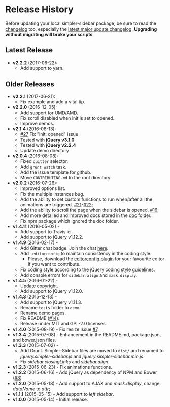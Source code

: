 # Release History

Before updating your local simpler-sidebar package, be sure to read the [changelog](https://github.com/simple-sidebar/simpler-sidebar/blob/master/doc/changelogs) too, especially the [latest major update changelog](https://github.com/simple-sidebar/simpler-sidebar/blob/master/doc/changelogs/v2.0.2.md). **Upgrading without migrating will broke your scripts**.

## Latest Release
* **v2.2.2** (2017-06-22):
  * Add support to yarn.

## Older Releases
* **v2.2.1** (2017-06-21):
  * Fix example and add a vital tip.
* **v2.2.0** (2016-12-05):
  * Add support for UMD/AMD.
  * Fix scroll disabled when init is set to opened.
  * Improve demos.
* **v2.1.4** (2016-08-13):
  * [#27](https://github.com/simple-sidebar/simpler-sidebar/issues/27) Fix "init: opened" issue
  * Tested with **jQuery v3.1.0**
  * Tested with **jQuery v2.2.4**
  * Update demo directory
* **v2.0.4** (2016-08-08):
  * Fixed `quitter` selector.
  * Add `grunt watch` task.
  * Add the issue template for github.
  * Move `CONTRIBUTING.md` to the root directory.
* **v2.0.2** (2016-07-26):
  * Improved options list.
  * Fix the multiple instances bug.
  * Add the ability to set custom functions to run when/after all the animations are triggered. [#21](https://github.com/simple-sidebar/simpler-sidebar/issues/21)-[#22](https://github.com/simple-sidebar/simpler-sidebar/pull/22);
  * Add the ability to scroll the page when the sidebar is opened. [#16](https://github.com/simple-sidebar/simpler-sidebar/issues/16);
  * Add more detailed and improved docs stored in the [doc](https://github.com/simple-sidebar/simpler-sidebar/tree/master/doc) folder.
  * Fix npm package which ignored the doc folder.
* **v1.4.11** (2016-05-02) -
  * Add support to Travis-ci.
  * Add support to jQuery v1.12.2.
* **v1.4.9** (2016-02-17) -
  * Add Gitter chat badge. Join the chat [here](https://gitter.im/dcdeiv/simpler-sidebar).
  * Add `.editorconfig` to maintain consistency in the coding style.
    * Please, download the [editorconfig plugin](http://editorconfig.org/#download) for your favourite editor if you want to contribute.
  * Fix coding style according to the jQuery coding style guidelines.
  * Add console errors for `sidebar.align` and `mask.display`.
* **v1.4.5** (2016-01-22) -
  * Update copyright.
  * Add support to jQuery v1.12.0.
* **v1.4.3** (2015-12-13) -
  * Add support to jQuery v1.11.3.
  * Rename `tests` folder to `demo`.
  * Rename demo pages.
  * Fix README ([#14](https://github.com/dcdeiv/simpler-sidebar/issues/14)).
  * Release under MIT and GPL-2.0 licenses.
* **v1.4.0** (2015-08-19) - Fix resize issue [#7](https://github.com/dcdeiv/simpler-sidebar/issues/7).
* **v1.3.4** (2015-07-08) - Enhancement in the README.md, package.json, and bower.json files.
* **v1.3.3** (2015-07-02) -
  * Add Grunt. Simpler-Sidebar files are moved to `dist/` and renamed to *jquery.simpler-sidebar.js* and *jquery.simpler-sidebar.min.js*.
  * Fix *sidebar.closingLinks* and *sidebar.align*.
* **v1.2.3** (2015-06-23) - Fix animations functions.
* **v1.2.2** (2015-06-16) - Add jQuery as dependency of NPM and Bower ([#3](https://github.com/dcdeiv/simpler-sidebar/pull/3))
* **v1.2.0** (2015-05-18) - Add support to AJAX and *mask.display*, change *dataName* to *attr*;
* **v1.1.1** (2015-05-15) - Add support to *left sidebar*.
* **v1.0.0** (2015-05-14) - Initial release.
